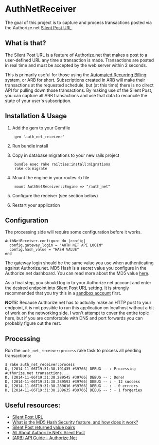 # AuthNetReceiver

The goal of this project is to capture and process transactions posted via the Authorize.net [Silent Post URL](https://www.authorize.net/support/CNP/helpfiles/Account/Settings/Transaction_Format_Settings/Transaction_Response_Settings/Silent_Post_URL.htm). 

## What is that?

The Silent Post URL is a feature of Authorize.net that makes a post to a user-defined URL any time a transaction is made. Transactions are posted in real time and must be accepted by the web server within 2 seconds.

This is primarily useful for those using the [Automated Recurring Billing](http://developer.authorize.net/api/arb/) system, or ARB for short. Subscriptions created in ARB will make their transactions at the requested schedule, but (at this time) there is no direct API for pulling down those transactions. By making use of the Silent Post, you can capture all ARB transactions and use that data to reconcile the state of your user's subscription. 

## Installation & Usage

1. Add the gem to your Gemfile

        gem 'auth_net_receiver'

2. Run bundle install
3. Copy in database migrations to your new rails project

        bundle exec rake railties:install:migrations
        rake db:migrate

4. Mount the engine in your routes.rb file

        mount AuthNetReceiver::Engine => "/auth_net"

5. Configure the receiver (see section below)
6. Restart your application

## Configuration

The processing side will require some configuration before it works.

    AuthNetReceiver.configure do |config|
      config.gateway_login = "AUTH NET API LOGIN"
      config.hash_value = "HASH VALUE"
    end

The gateway login should be the same value you use when authenticating against Authorize.net. MD5 Hash is a secret value you configure in the Authorize.net dashboard. You can read more about the MD5 value [here](https://support.authorize.net/authkb/index?page=content&id=A588).

As a final step, you should log in to your Authorize.net account and enter the desired endpoint into Silent Post URL setting. It is strongly recommended that you try this in a [sandbox account](https://sandbox.authorize.net) first.

**NOTE:** Because Authorize.net has to actually make an HTTP post to your endpoint, it is not possible to run this application on localhost without a bit of work on the networking side. I won't attempt to cover the entire topic here, but if you are comfortable with DNS and port forwards you can probably figure out the rest. 

## Processing

Run the `auth_net_receiver:process` rake task to process all pending transactions:

    $ rake auth_net_receiver:process 
    D, [2014-11-06T19:31:38.191435 #39766] DEBUG -- : Processing Authorize.net transactions...
    D, [2014-11-06T19:31:38.289545 #39766] DEBUG -- : Done!
    D, [2014-11-06T19:31:38.289593 #39766] DEBUG -- : - 12 success
    D, [2014-11-06T19:31:38.289616 #39766] DEBUG -- : - 0 errrors
    D, [2014-11-06T19:31:38.289635 #39766] DEBUG -- : - 1 forgeries

## Useful resources:

- [Silent Post URL](https://support.authorize.net/authkb/index?page=content&id=A609&actp=search&viewlocale=en_US&searchid=1415328138657)
- [What is the MD5 Hash Security feature, and how does it work?](https://support.authorize.net/authkb/index?page=content&id=A588)
- [Silent Post returned value pairs](https://support.authorize.net/authkb/index?page=content&id=A170&actp=search&viewlocale=en_US&searchid=1415328138657)
- [All About Authorize.Net’s Silent Post](http://www.johnconde.net/blog/all-about-authorize-nets-silent-post/)
- [(ARB) API Guide - Authorize.Net](http://www.authorize.net/support/ARB_guide.pdf)
